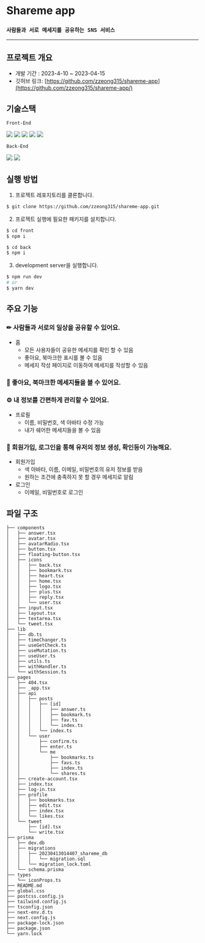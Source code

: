 # Shareme app
### `사람들과 서로 메세지를 공유하는 SNS 서비스`
---------
## 프로젝트 개요
  - 개발 기간 : 2023-4-10 ~ 2023-04-15
  - 깃허브 링크: [https://github.com/zzeong315/shareme-app](https://github.com/zzeong315/shareme-app/)

## 기술스택
`Front-End`

<img src="https://img.shields.io/badge/Next.js-000000?style=flat-square&logo=Next.js&logoColor=white"/>
<img src="https://img.shields.io/badge/Typescript-3178C6?style=flat-square&logo=Typescript&logoColor=white"/>
<img src="https://img.shields.io/badge/ReactHookForm-EC5990?style=flat-square&logo=ReactHookForm&logoColor=white"/>
<img src="https://img.shields.io/badge/Tailwind-06B6D4?style=flat-square&logo=TailwindCSS&logoColor=white"/>
<img src="https://img.shields.io/badge/SWR-lightgray?style=flat-square&logo=SWR&logoColor=white"/>

`Back-End`

<img src="https://img.shields.io/badge/Prisma-2D3748?style=flat-square&logo=Prisma&logoColor=white"/>
<img src="https://img.shields.io/badge/IronSession-black?style=flat-square&logo=Ironsession&logoColor=white"/>


## 실행 방법

1. 프로젝트 레포지토리를 클론합니다.

```sh
$ git clone https://github.com/zzeong315/shareme-app.git
```

2. 프로젝트 실행에 필요한 패키지를 설치합니다.

```sh
$ cd front
$ npm i

$ cd back
$ npm i
```

3. development server을 실행합니다.
```sh
$ npm run dev
# or
$ yarn dev
```

## 주요 기능

### ✏ 사람들과 서로의 일상을 공유할 수 있어요.  

+ 홈
  + 모든 사용자들이 공유한 메세지를 확인 할 수 있음
  + 좋아요, 북마크한 표시를 볼 수 있음
  + 메세지 작성 페이지로 이동하여 메세지를 작성할 수 있음

### 🔖 좋아요, 북마크한 메세지들을 볼 수 있어요.

### ⚙ 내 정보를 간편하게 관리할 수 있어요.
  
+ 프로필
  + 이름, 비밀번호, 색 아바타 수정 가능
  + 내가 쉐어한 메세지들을 볼 수 있음

### 🔐 회원가입, 로그인을 통해 유저의 정보 생성, 확인등이 가능해요. 
+ 회원가입
  + 색 아바타, 이름, 이메일, 비밀번호의 유저 정보를 받음
  + 원하는 조건에 충족하지 못 할 경우 메세지로 알림
+ 로그인
  + 이메일, 비밀번호로 로그인


## 파일 구조
```
├── components
│   ├── answer.tsx
│   ├── avatar.tsx
│   ├── avatarRadio.tsx
│   ├── button.tsx
│   ├── floating-button.tsx
│   ├── icons
│   │   ├── back.tsx
│   │   ├── bookmark.tsx
│   │   ├── heart.tsx
│   │   ├── home.tsx
│   │   ├── logo.tsx
│   │   ├── plus.tsx
│   │   ├── reply.tsx
│   │   └── user.tsx
│   ├── input.tsx
│   ├── layout.tsx
│   ├── textarea.tsx
│   └── tweet.tsx
├── lib
│   ├── db.ts
│   ├── timeChanger.ts
│   ├── useGetCheck.ts
│   ├── useMutation.ts
│   ├── useUser.ts
│   ├── utils.ts
│   ├── withHandler.ts
│   └── withSession.ts
├── pages
│   ├── 404.tsx
│   ├── _app.tsx
│   ├── api
│   │   ├── posts
│   │   │   ├── [id]
│   │   │   │   ├── answer.ts
│   │   │   │   ├── bookmark.ts
│   │   │   │   ├── fav.ts
│   │   │   │   └── index.ts
│   │   │   └── index.ts
│   │   └── user
│   │       ├── confirm.ts
│   │       ├── enter.ts
│   │       └── me
│   │           ├── bookmarks.ts
│   │           ├── favs.ts
│   │           ├── index.ts
│   │           └── shares.ts
│   ├── create-account.tsx
│   ├── index.tsx
│   ├── log-in.tsx
│   ├── profile
│   │   ├── bookmarks.tsx
│   │   ├── edit.tsx
│   │   ├── index.tsx
│   │   └── likes.tsx
│   └── tweet
│       ├── [id].tsx
│       └── write.tsx
├── prisma
│   ├── dev.db
│   ├── migrations
│   │   ├── 20230413014407_shareme_db
│   │   │   └── migration.sql
│   │   └── migration_lock.toml
│   └── schema.prisma
├── types
│   └── iconProps.ts
├── README.md
├── global.css
├── postcss.config.js
├── tailwind.config.js
├── tsconfig.json
├── next-env.d.ts
├── next.config.js
├── package-lock.json
├── package.json
└── yarn.lock
```
